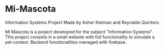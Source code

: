# Mi-Mascota
Information Systems Project
Made by Asher Kleiman and Reynaldo Quintero

Mi Mascota is a project developed for the subject "Information Systems". This project consists in a small website with full functionality to simulate a pet contest. 
Backend functionalities managed with firebase.
